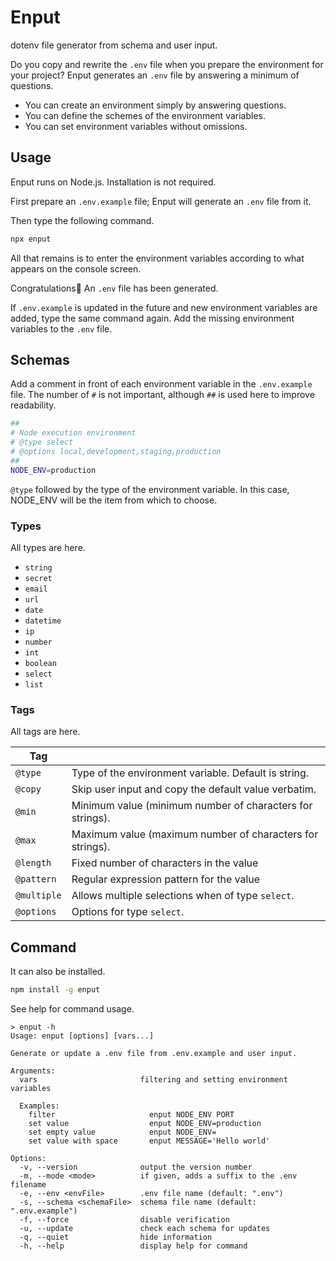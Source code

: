 # Enput

dotenv file generator from schema and user input.

Do you copy and rewrite the `.env` file when you prepare the environment for your project? Enput generates an `.env` file by answering a minimum of questions.

- You can create an environment simply by answering questions.
- You can define the schemes of the environment variables.
- You can set environment variables without omissions.

## Usage

Enput runs on Node.js. Installation is not required.

First prepare an `.env.example` file; Enput will generate an `.env` file from it.

Then type the following command.

```bash
npx enput
```

All that remains is to enter the environment variables according to what appears on the console screen.

Congratulations👏 An `.env` file has been generated.

If `.env.example` is updated in the future and new environment variables are added, type the same command again. Add the missing environment variables to the `.env` file.

## Schemas

 Add a comment in front of each environment variable in the `.env.example` file. The number of `#` is not important, although `##` is used here to improve readability.

 ```bash
##
# Node execution environment
# @type select
# @options local,development,staging,production
##
NODE_ENV=production
 ```

`@type` followed by the type of the environment variable. In this case, NODE_ENV will be the item from which to choose.

### Types

All types are here.

- `string`
- `secret`
- `email`
- `url`
- `date`
- `datetime`
- `ip`
- `number`
- `int`
- `boolean`
- `select`
- `list`

### Tags

All tags are here.

| Tag | |
| --- | --- |
| `@type` | Type of the environment variable. Default is string. |
| `@copy` | Skip user input and copy the default value verbatim. |
| `@min` | Minimum value (minimum number of characters for strings). |
| `@max` | Maximum value (maximum number of characters for strings). | |
| `@length` | Fixed number of characters in the value |
| `@pattern` | Regular expression pattern for the value |
| `@multiple` | Allows multiple selections when of type `select`. |
| `@options` | Options for type `select`. |

## Command

It can also be installed.

```bash
npm install -g enput
```

See help for command usage.

```
> enput -h
Usage: enput [options] [vars...]

Generate or update a .env file from .env.example and user input.

Arguments:
  vars                       filtering and setting environment variables

  Examples:
    filter                     enput NODE_ENV PORT
    set value                  enput NODE_ENV=production
    set empty value            enput NODE_ENV=
    set value with space       enput MESSAGE='Hello world'

Options:
  -v, --version              output the version number
  -m, --mode <mode>          if given, adds a suffix to the .env filename
  -e, --env <envFile>        .env file name (default: ".env")
  -s, --schema <schemaFile>  schema file name (default: ".env.example")
  -f, --force                disable verification
  -u, --update               check each schema for updates
  -q, --quiet                hide information
  -h, --help                 display help for command
```